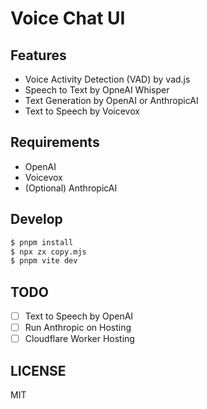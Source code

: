 # Voice Chat UI

## Features

- Voice Activity Detection (VAD) by vad.js
- Speech to Text by OpneAI Whisper
- Text Generation by OpenAI or AnthropicAI
- Text to Speech by Voicevox

## Requirements

- OpenAI
- Voicevox
- (Optional) AnthropicAI

## Develop

```bash
$ pnpm install
$ npx zx copy.mjs
$ pnpm vite dev
```

## TODO

- [ ] Text to Speech by OpenAI
- [ ] Run Anthropic on Hosting
- [ ] Cloudflare Worker Hosting

## LICENSE

MIT